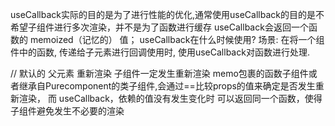 useCallback实际的目的是为了进行性能的优化,通常使用useCallback的目的是不希望子组件进行多次渲染，并不是为了函数进行缓存
useCallback会返回一个函数的 memoized（记忆的） 值；
useCallback在什么时候使用? 
场景: 在将一个组件中的函数, 传递给子元素进行回调使用时, 使用useCallback对函数进行处理.

 // 默认的  父元素 重新渲染 子组件一定发生重新渲染 memo包裹的函数子组件或者继承自Purecomponent的类子组件,会通过==比较props的值来确定是否发生重新渲染， 而 useCallback，依赖的值没有发生变化时 可以返回同一个函数，使得子组件避免发生不必要的渲染